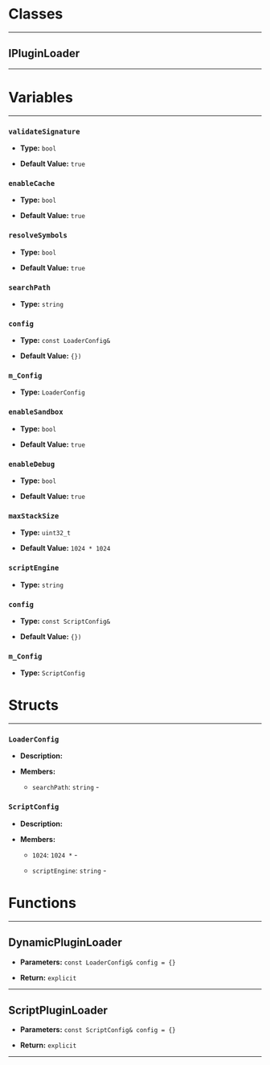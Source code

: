 # Classes
---

## IPluginLoader
---




# Variables
---

### `validateSignature`

- **Type:** `bool`

- **Default Value:** `true`



### `enableCache`

- **Type:** `bool`

- **Default Value:** `true`



### `resolveSymbols`

- **Type:** `bool`

- **Default Value:** `true`



### `searchPath`

- **Type:** `string`



### `config`

- **Type:** `const LoaderConfig&`

- **Default Value:** `{})`



### `m_Config`

- **Type:** `LoaderConfig`



### `enableSandbox`

- **Type:** `bool`

- **Default Value:** `true`



### `enableDebug`

- **Type:** `bool`

- **Default Value:** `true`



### `maxStackSize`

- **Type:** `uint32_t`

- **Default Value:** `1024 * 1024`



### `scriptEngine`

- **Type:** `string`



### `config`

- **Type:** `const ScriptConfig&`

- **Default Value:** `{})`



### `m_Config`

- **Type:** `ScriptConfig`




# Structs
---

### `LoaderConfig`

- **Description:** 

- **Members:**

  - `searchPath`: `string` - 



### `ScriptConfig`

- **Description:** 

- **Members:**

  - `1024`: `1024 *` - 

  - `scriptEngine`: `string` - 




# Functions
---

## DynamicPluginLoader



- **Parameters:** `const LoaderConfig& config = {}`

- **Return:** `explicit`

---

## ScriptPluginLoader



- **Parameters:** `const ScriptConfig& config = {}`

- **Return:** `explicit`

---

